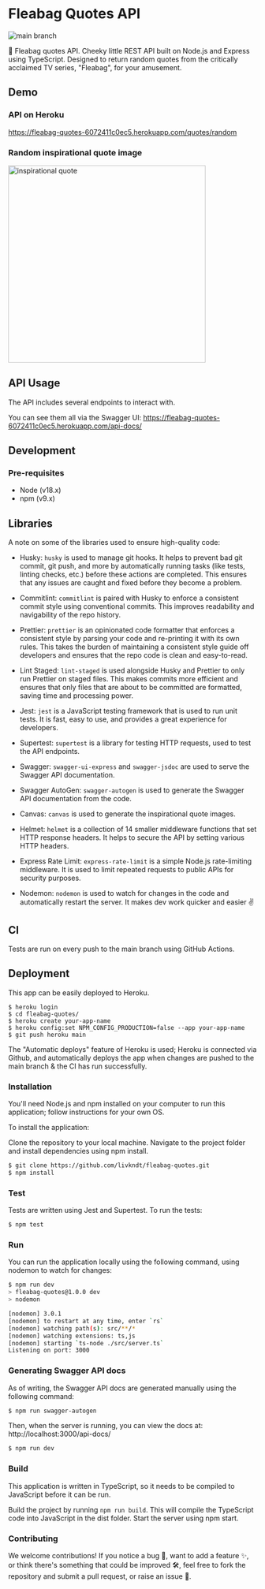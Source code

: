 # Fleabag Quotes API

![main branch](https://github.com/livkndt/fleabag-quotes/actions/workflows/nodejs.yml/badge.svg)

💬 Fleabag quotes API. Cheeky little REST API built on Node.js and Express using TypeScript.
Designed to return random quotes from the critically acclaimed TV series, "Fleabag", for your amusement.

## Demo

### API on Heroku

https://fleabag-quotes-6072411c0ec5.herokuapp.com/quotes/random

### Random inspirational quote image

<img src="https://fleabag-quotes-6072411c0ec5.herokuapp.com/quotes/random/inspirational"
alt="inspirational quote" width="400" />

## API Usage

The API includes several endpoints to interact with.

You can see them all via the Swagger UI: https://fleabag-quotes-6072411c0ec5.herokuapp.com/api-docs/

## Development

### Pre-requisites

- Node (v18.x)
- npm (v9.x)

## Libraries

A note on some of the libraries used to ensure high-quality code:

- Husky: `husky` is used to manage git hooks. It helps to prevent bad git commit, git push, and more by automatically
  running tasks (like tests, linting checks, etc.) before these actions are completed. This ensures that any issues are
  caught and fixed before they become a problem.

- Commitlint: `commitlint` is paired with Husky to enforce a consistent commit style using conventional commits.
  This improves readability and navigability of the repo history.

- Prettier: `prettier` is an opinionated code formatter that enforces a consistent style by parsing your code and
  re-printing it with its own rules. This takes the burden of maintaining a consistent style guide off developers and
  ensures that the repo code is clean and easy-to-read.

- Lint Staged: `lint-staged` is used alongside Husky and Prettier to only run Prettier on staged files. This makes
  commits more efficient and ensures that only files that are about to be committed are formatted, saving time and
  processing power.

- Jest: `jest` is a JavaScript testing framework that is used to run unit tests. It is fast, easy to use, and
  provides a great experience for developers.

- Supertest: `supertest` is a library for testing HTTP requests, used to test the API endpoints.

- Swagger: `swagger-ui-express` and `swagger-jsdoc` are used to serve the Swagger API documentation.

- Swagger AutoGen: `swagger-autogen` is used to generate the Swagger API documentation from the code.

- Canvas: `canvas` is used to generate the inspirational quote images.

- Helmet: `helmet` is a collection of 14 smaller middleware functions that set HTTP response headers. It helps to
  secure the API by setting various HTTP headers.

- Express Rate Limit: `express-rate-limit` is a simple Node.js rate-limiting middleware. It is used to limit
  repeated requests to public APIs for security purposes.

- Nodemon: `nodemon` is used to watch for changes in the code and automatically restart the server. It makes dev work
  quicker and easier ✌️

## CI

Tests are run on every push to the main branch using GitHub Actions.

## Deployment

This app can be easily deployed to Heroku.

```shell
$ heroku login
$ cd fleabag-quotes/
$ heroku create your-app-name
$ heroku config:set NPM_CONFIG_PRODUCTION=false --app your-app-name
$ git push heroku main
```

The "Automatic deploys" feature of Heroku is used; Heroku is connected via Github, and automatically deploys the app
when changes are pushed to the main branch & the CI has run successfully.

### Installation

You'll need Node.js and npm installed on your computer to run this application; follow instructions for your own OS.

To install the application:

Clone the repository to your local machine.
Navigate to the project folder and install dependencies using npm install.

```bash
$ git clone https://github.com/livkndt/fleabag-quotes.git
$ npm install
```

### Test

Tests are written using Jest and Supertest. To run the tests:

```bash
$ npm test
```

### Run

You can run the application locally using the following command, using nodemon to watch for changes:

```bash
$ npm run dev
> fleabag-quotes@1.0.0 dev
> nodemon

[nodemon] 3.0.1
[nodemon] to restart at any time, enter `rs`
[nodemon] watching path(s): src/**/*
[nodemon] watching extensions: ts,js
[nodemon] starting `ts-node ./src/server.ts`
Listening on port: 3000
```

### Generating Swagger API docs

As of writing, the Swagger API docs are generated manually using the following command:

```bash
$ npm run swagger-autogen
```

Then, when the server is running, you can view the docs at: http://localhost:3000/api-docs/

```bash
$ npm run dev
```

### Build

This application is written in TypeScript, so it needs to be compiled to JavaScript before it can be run.

Build the project by running `npm run build`. This will compile the TypeScript code into JavaScript in the dist folder.
Start the server using npm start.

### Contributing

We welcome contributions! If you notice a bug 🐞, want to add a feature ✨, or think there's something that could be
improved 🛠️, feel free to fork the repository and submit a pull request, or raise an issue 🤚.
